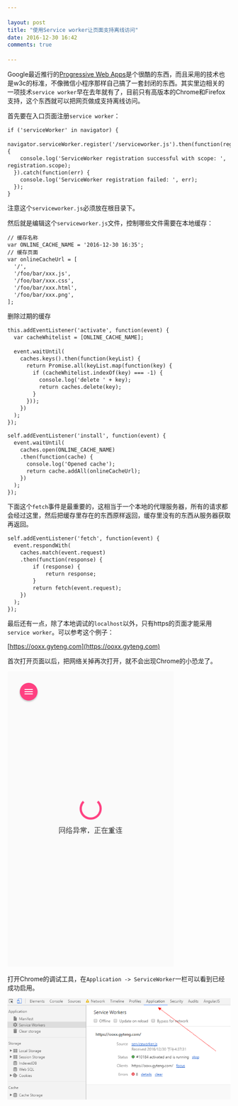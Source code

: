```yaml
---

layout: post
title: "使用Service worker让页面支持离线访问"
date: 2016-12-30 16:42
comments: true

---
```

Google最近推行的[Progressive Web Apps](https://developers.google.com/web/progressive-web-apps/)是个很酷的东西，而且采用的技术也是w3c的标准，不像微信小程序那样自己搞了一套封闭的东西。其实里边相关的一项技术`service worker`早在去年就有了，目前只有高版本的Chrome和Firefox支持，这个东西就可以把网页做成支持离线访问。

首先要在入口页面注册`service worker`：

```
if ('serviceWorker' in navigator) {
  navigator.serviceWorker.register('/serviceworker.js').then(function(registration) {
    console.log('ServiceWorker registration successful with scope: ', registration.scope);
  }).catch(function(err) {
    console.log('ServiceWorker registration failed: ', err);
  });
}
```

注意这个`serviceworker.js`必须放在根目录下。

然后就是编辑这个`serviceworker.js`文件，控制哪些文件需要在本地缓存：

```
// 缓存名称
var ONLINE_CACHE_NAME = '2016-12-30 16:35';
// 缓存页面
var onlineCacheUrl = [
  '/',
  '/foo/bar/xxx.js',
  '/foo/bar/xxx.css',
  '/foo/bar/xxx.html',
  '/foo/bar/xxx.png',
];
```

删除过期的缓存
```
this.addEventListener('activate', function(event) {
  var cacheWhitelist = [ONLINE_CACHE_NAME];

  event.waitUntil(
    caches.keys().then(function(keyList) {
      return Promise.all(keyList.map(function(key) {
        if (cacheWhitelist.indexOf(key) === -1) {
          console.log('delete ' + key);
          return caches.delete(key);
        }
      }));
    })
  );
});
```

```
self.addEventListener('install', function(event) {
  event.waitUntil(
    caches.open(ONLINE_CACHE_NAME)
    .then(function(cache) {
      console.log('Opened cache');
      return cache.addAll(onlineCacheUrl);
    })
  );
});
```

下面这个`fetch`事件是最重要的，这相当于一个本地的代理服务器，所有的请求都会经过这里，然后把缓存里存在的东西原样返回，缓存里没有的东西从服务器获取再返回。
```
self.addEventListener('fetch', function(event) {
  event.respondWith(
    caches.match(event.request)
    .then(function(response) {
        if (response) {
            return response;
        }
        return fetch(event.request);
    })
  );
});
```

最后还有一点，除了本地调试的`localhost`以外，只有https的页面才能采用`service worker`。可以参考这个例子：

[https://ooxx.gyteng.com](https://ooxx.gyteng.com)

首次打开页面以后，把网络关掉再次打开，就不会出现Chrome的小恐龙了。

![serviceworker0](/media/pic/serviceworker0.png)

打开Chrome的调试工具，在`Application -> ServiceWorker`一栏可以看到已经成功启用。

![serviceworker1](/media/pic/serviceworker1.png)

